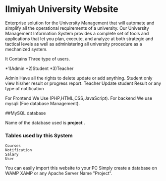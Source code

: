 # Ilmiyah University Website

Enterprise solution for the University Management that will automate and simplify all the operational requirements of a university. Our University Management Information System provides a complete set of tools and applications that let you plan, execute, and analyze at both strategic and tactical levels as well as administering all university procedure as a mechanized system.

It Contains Three type of users.

*1)Admin
*2)Student
*3)Teacher

Admin Have all the rights to delete update or add anything.
Student only view his/her result or progress report.
Teacher Update student Result or any type of notification

For Frontend We Use (PHP,HTML,CSS,JavaScript).
For backend We use mysqli (Foe database Management).

##MySQL database 

Name of the database used is **project** .
### Tables used by this System  ###

    Courses
    Notification
    Salary
    User

You can easily import this website to your PC Simply create a database on WAMP XAMP or any Apache Server Name  "Project".
